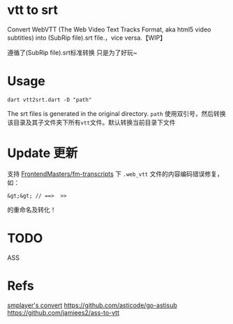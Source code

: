 # vtt to srt

Convert WebVTT (The Web Video Text Tracks Format, aka html5 video subtitles) into (SubRip file).srt file.，vice versa.【WIP】

遵循了(SubRip file).srt标准转换
只是为了好玩~

# Usage
```
dart vtt2srt.dart -D "path"
```

The srt files is generated in the original directory.
`path` 使用双引号，然后转换该目录及其子文件夹下所有`vtt`文件。默认转换当前目录下文件





# Update 更新

支持 [FrontendMasters/fm-transcripts](https://github.com/FrontendMasters/fm-transcripts/) 下 `.web_vtt` 文件的内容编码错误修复，如：
```
&gt;&gt; // ==>  >>
```
的重命名及转化！




# TODO
ASS


# Refs
[smplayer's convert](https://chromecast.smplayer.info/convert-srt-to-vtt/)
https://github.com/asticode/go-astisub
https://github.com/jamiees2/ass-to-vtt